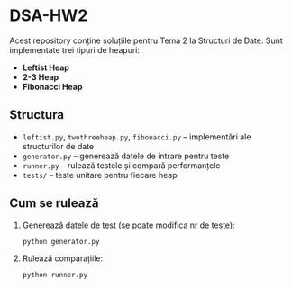# DSA-HW2

Acest repository conține soluțiile pentru Tema 2 la Structuri de Date. Sunt implementate trei tipuri de heapuri:

- **Leftist Heap**
- **2-3 Heap**
- **Fibonacci Heap**

## Structura

- `leftist.py`, `twothreeheap.py`, `fibonacci.py` – implementări ale structurilor de date
- `generator.py` – generează datele de intrare pentru teste
- `runner.py` – rulează testele și compară performanțele
- `tests/` – teste unitare pentru fiecare heap

## Cum se rulează

1. Generează datele de test (se poate modifica nr de teste):
   ```bash
   python generator.py
2. Rulează comparațiile:
   ```bash
   python runner.py
